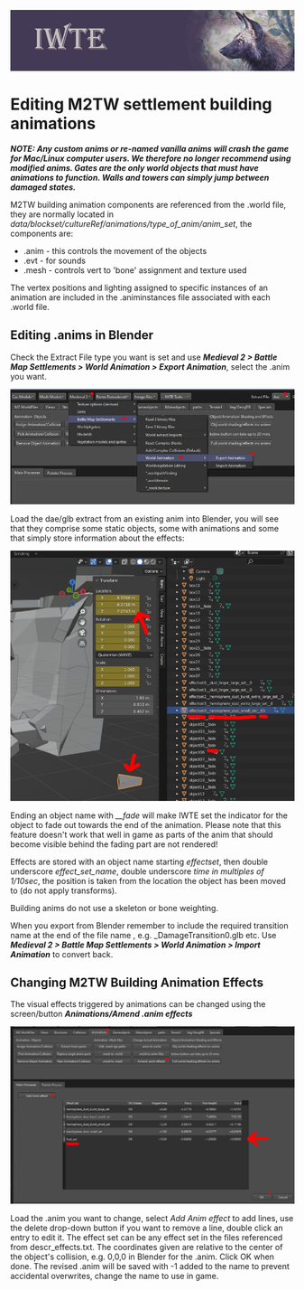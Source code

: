 ![IWTE banner](../IWTEgithub_images/IWTEbanner.jpg)
# Editing M2TW settlement building animations

***NOTE: Any custom anims or re-named vanilla anims will crash the game for Mac/Linux computer users.  We therefore no longer recommend using modified anims.  Gates are the only world objects that must have animations to function. Walls and towers can simply jump between damaged states.***

M2TW building animation components are referenced from the .world file, they are normally located in *data/blockset/cultureRef/animations/type_of_anim/anim_set*, the components are:
* .anim - this controls the movement of the objects
* .evt - for sounds
* .mesh - controls vert to 'bone' assignment and texture used

The vertex positions and lighting assigned to specific instances of an animation are included in the .animinstances file associated with each .world file.

## Editing .anims in Blender

Check the Extract File type you want is set and use ***Medieval 2 > Battle Map Settlements > World Animation > Export Animation***, select the .anim you want.

![M2_building_anim_to_extract](../IWTEgithub_images/M2_building_anim_to_extract.jpg)

Load the dae/glb extract from an existing anim into Blender, you will see that they comprise some static objects, some with animations and some that simply store information about the effects:

![M2_building_anim_in_Blender](../IWTEgithub_images/M2_building_anim_in_Blender.jpg)

Ending an object name with *__fade* will make IWTE set the indicator for the object to fade out towards the end of the animation.  Please note that this feature doesn't work that well in game as parts of the anim that should become visible behind the fading part are not rendered!

Effects are stored with an object name starting *effectset*, then double underscore *effect_set_name*, double underscore *time in multiples of 1/10sec*, the position is taken from the location the object has been moved to (do not apply transforms).

Building anims do not use a skeleton or bone weighting.

When you export from Blender remember to include the required transition name at the end of the file name , e.g. _DamageTransition0.glb etc.  Use ***Medieval 2 > Battle Map Settlements > World Animation > Import Animation*** to convert back.

## Changing M2TW Building Animation Effects  

The visual effects triggered by animations can be changed using the screen/button ***Animations/Amend .anim effects***  

![M2_building_anim_change_effect](../IWTEgithub_images/M2_building_anim_change_effect.jpg)

Load the .anim you want to change, select *Add Anim effect* to add lines, use the delete drop-down button if you want to remove a line, double click an entry to edit it.  The effect set can be any effect set in the files referenced from descr_effects.txt.  The coordinates given are relative to the center of the object's collision, e.g. 0,0,0 in Blender for the .anim.  Click OK when done.  The revised .anim will be saved with -1 added to the name to prevent accidental overwrites, change the name to use in game.
